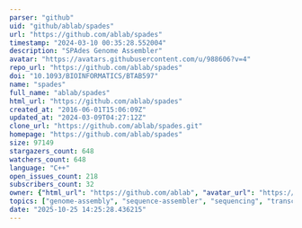 ```yaml
---
parser: "github"
uid: "github/ablab/spades"
url: "https://github.com/ablab/spades"
timestamp: "2024-03-10 00:35:28.552004"
description: "SPAdes Genome Assembler"
avatar: "https://avatars.githubusercontent.com/u/988606?v=4"
repo_url: "https://github.com/ablab/spades"
doi: "10.1093/BIOINFORMATICS/BTAB597"
name: "spades"
full_name: "ablab/spades"
html_url: "https://github.com/ablab/spades"
created_at: "2016-06-01T15:06:09Z"
updated_at: "2024-03-09T04:27:12Z"
clone_url: "https://github.com/ablab/spades.git"
homepage: "https://github.com/ablab/spades"
size: 97149
stargazers_count: 648
watchers_count: 648
language: "C++"
open_issues_count: 218
subscribers_count: 32
owner: {"html_url": "https://github.com/ablab", "avatar_url": "https://avatars.githubusercontent.com/u/988606?v=4", "login": "ablab", "type": "Organization"}
topics: ["genome-assembly", "sequence-assembler", "sequencing", "transcriptome-assembly", "illumina", "metagenome-assembly", "next-generation-sequencing"]
date: "2025-10-25 14:25:28.436215"
---
```

